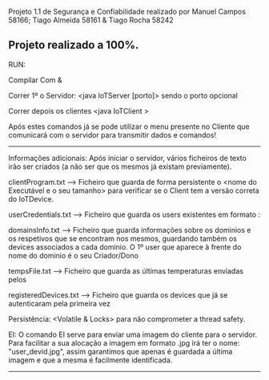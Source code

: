 Projeto 1.1 de Segurança e Confiabilidade realizado por Manuel Campos 58166; Tiago Almeida 58161 & Tiago Rocha 58242

Projeto realizado a 100%.
--------------------------------------------------------------------------------------------------------------------
RUN:

Compilar Com <javac IoTServer.java> & <Javac IoTDevice.java>

Correr 1º o Servidor: <java IoTServer [porto]> sendo o porto opcional

Correr depois os clientes <java IoTClient <serverAddress> <device Id> <UserId> >

Após estes comandos já se pode utilizar o menu presente no Cliente que comunicará com o servidor para transmitir dados e comandos!

--------------------------------------------------------------------------------------------------------------------

Informações adicionais: Após iniciar o servidor, vários ficheiros de texto irão ser criados (a não ser que os mesmos já existam previamente).


clientProgram.txt --> Ficheiro que guarda de forma persistente o <nome do Executável e o seu tamanho> para verificar se o Client tem a versão correta do IoTDevice.

userCredentials.txt --> Ficheiro que guarda os users existentes em formato <user>:<password>

domainsInfo.txt --> Ficheiro que guarda informações sobre os dominios e os respetivos <users> que se encontram nos mesmos, guardando também os devices associados a cada dominio. O 1º user que aparece à frente do nome do dominio é o seu Criador/Dono

tempsFile.txt --> Ficheiro que guarda as últimas temperaturas enviadas pelos <users>

registeredDevices.txt --> Ficheiro que guarda os devices que já se autenticaram pela primeira vez


Persistência: <Volatile & Locks> para não comprometer a thread safety.


EI: O comando EI serve para enviar uma imagem do cliente para o servidor. Para facilitar a sua alocação a imagem em formato .jpg irá ter o nome: "user_devid.jpg", assim garantimos que apenas é guardada a última imagem e que a mesma é facilmente identificada.


--------------------------------------------------------------------------------------------------------------------


